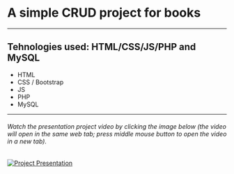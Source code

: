 # A simple CRUD project for books
---

## Tehnologies used: HTML/CSS/JS/PHP and MySQL

* HTML
* CSS / Bootstrap
* JS
* PHP 
* MySQL
---

###### Watch the presentation project video by clicking the image below (the video will open in the same web tab; press middle mouse button to open the video in a new tab).


[![Project Presentation](http://img.youtube.com/vi/wCKesBAna80/0.jpg)](http://www.youtube.com/watch?v=wCKesBAna80)
